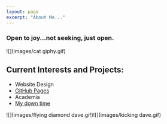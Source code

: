 ```yaml
---
layout: page
excerpt: "About Me..."
---
```


### Open to joy...not seeking, just open.

![](images/cat giphy.gif)

## Current Interests and Projects:

- Website Design
- [GitHub Pages](http://laderast.github.io)
- Academia
- [My down time](http://craigsdeadpool.com/)


![](images/flying diamond dave.gif)![](images/kicking dave.gif)
